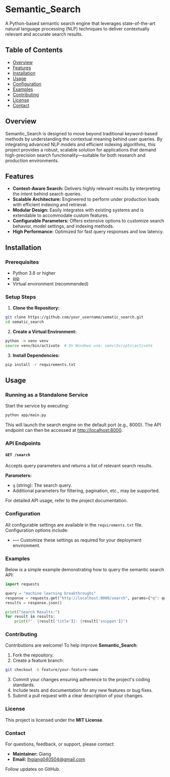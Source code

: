 # Semantic_Search

A Python-based semantic search engine that leverages state-of-the-art natural language processing (NLP) techniques to deliver contextually relevant and accurate search results.

## Table of Contents

- [Overview](#overview)
- [Features](#features)
- [Installation](#installation)
- [Usage](#usage)
- [Configuration](#configuration)
- [Examples](#examples)
- [Contributing](#contributing)
- [License](#license)
- [Contact](#contact)

## Overview

Semantic_Search is designed to move beyond traditional keyword-based methods by understanding the contextual meaning behind user queries. By integrating advanced NLP models and efficient indexing algorithms, this project provides a robust, scalable solution for applications that demand high-precision search functionality—suitable for both research and production environments.

## Features

- **Context-Aware Search:** Delivers highly relevant results by interpreting the intent behind search queries.
- **Scalable Architecture:** Engineered to perform under production loads with efficient indexing and retrieval.
- **Modular Design:** Easily integrates with existing systems and is extendable to accommodate custom features.
- **Configurable Parameters:** Offers extensive options to customize search behavior, model settings, and indexing methods.
- **High Performance:** Optimized for fast query responses and low latency.

## Installation

### Prerequisites

- Python 3.8 or higher
- [pip](https://pip.pypa.io/)
- Virtual environment (recommended)

### Setup Steps

1. **Clone the Repository:**

```bash
git clone https://github.com/your_username/sematic_search.git
cd sematic_search
```

2. **Create a Virtual Environment:**

```bash
python -m venv venv
source venv/bin/activate  # On Windows use: venv\Scripts\activate
```

3. **Install Dependencies:**

```bash
pip install -r requirements.txt
```

## Usage

### Running as a Standalone Service

Start the service by executing:

```bash
python app/main.py
```

This will launch the search engine on the default port (e.g., 8000). The API endpoint can then be accessed at [http://localhost:8000](http://localhost:8000).

### API Endpoints

#### `GET /search`

Accepts query parameters and returns a list of relevant search results.

**Parameters:**

- `q` (string): The search query.
- Additional parameters for filtering, pagination, etc., may be supported.

For detailed API usage, refer to the project documentation.

### Configuration

All configurable settings are available in the `requirements.txt` file. Configuration options include:

- **---**
  Customize these settings as required for your deployment environment.

### Examples

Below is a simple example demonstrating how to query the semantic search API:

```python
import requests

query = "machine learning breakthroughs"
response = requests.get("http://localhost:8000/search", params={"q": query})
results = response.json()

print("Search Results:")
for result in results:
    print(f"- {result['title']}: {result['snippet']}")
```

### Contributing

Contributions are welcome! To help improve **Semantic_Search**:

1. Fork the repository.
2. Create a feature branch:

```bash
git checkout -b feature/your-feature-name
```

3. Commit your changes ensuring adherence to the project's coding standards.
4. Include tests and documentation for any new features or bug fixes.
5. Submit a pull request with a clear description of your changes.

### License

This project is licensed under the **MIT License**.

### Contact

For questions, feedback, or support, please contact:

- **Maintainer:** Giang
- **Email:** lhgiang040504@gmail.com

Follow updates on GitHub.
